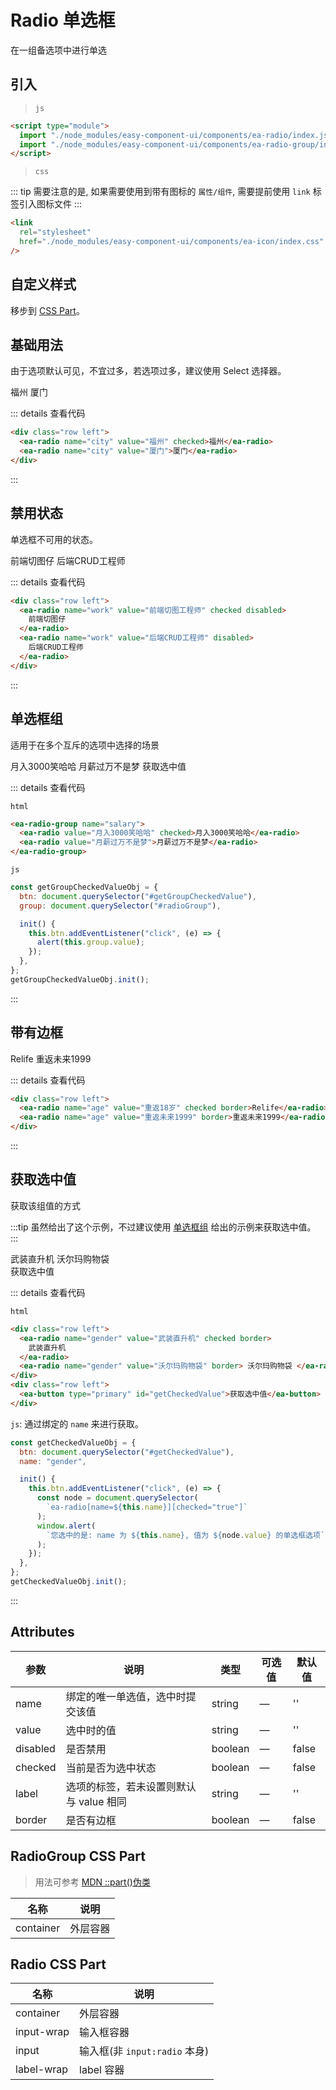 <script setup>
import { onMounted, ref } from 'vue'

const btn = ref(null);

onMounted(() => {
  import('../components/ea-button/index.js')
  import('../components/ea-radio/index.js')
  import('../components/ea-radio-group/index.js')
  import('./index.scss')

  const getGroupCheckedValueObj = {
    btn: document.querySelector("#getGroupCheckedValue"),
    group: document.querySelector("#radioGroup"),

    init() {
      this.btn.addEventListener("click", (e) => {
        alert(this.group.value);
      });
    },
  };
  getGroupCheckedValueObj.init();

  const getCheckedValueObj = {
    btn: document.querySelector("#getCheckedValue"),
    name: "gender",

    init() {
      this.btn.addEventListener("click", (e) => {
        const node = document.querySelector(
          `ea-radio[name=${this.name}][checked="true"]`
        );
        window.alert(
          `您选中的是: name 为 ${this.name}, 值为 ${node.value} 的单选框选项`
        );
      });
    },
  };
  getCheckedValueObj.init();
})
</script>

# Radio 单选框

在一组备选项中进行单选

## 引入

> `js`

```html
<script type="module">
  import "./node_modules/easy-component-ui/components/ea-radio/index.js";
  import "./node_modules/easy-component-ui/components/ea-radio-group/index.js";
</script>
```

> `css`

::: tip
需要注意的是, 如果需要使用到带有图标的 `属性/组件`, 需要提前使用 `link` 标签引入图标文件
:::

```html
<link
  rel="stylesheet"
  href="./node_modules/easy-component-ui/components/ea-icon/index.css"
/>
```

## 自定义样式

移步到 [CSS Part](#radiogroup-css-part)。

## 基础用法

由于选项默认可见，不宜过多，若选项过多，建议使用 Select 选择器。

<div class="row left">
    <ea-radio name="city" value="福州" checked>福州</ea-radio>
    <ea-radio name="city" value="厦门">厦门</ea-radio>
</div>

::: details 查看代码

```html
<div class="row left">
  <ea-radio name="city" value="福州" checked>福州</ea-radio>
  <ea-radio name="city" value="厦门">厦门</ea-radio>
</div>
```

:::

## 禁用状态

单选框不可用的状态。

<div class="row left">
  <ea-radio name="work" value="前端切图仔" checked disabled>前端切图仔</ea-radio>
  <ea-radio name="work" value="后端CRUD工程师" disabled>后端CRUD工程师</ea-radio>
</div>

::: details 查看代码

```html
<div class="row left">
  <ea-radio name="work" value="前端切图工程师" checked disabled>
    前端切图仔
  </ea-radio>
  <ea-radio name="work" value="后端CRUD工程师" disabled>
    后端CRUD工程师
  </ea-radio>
</div>
```

:::

## 单选框组

适用于在多个互斥的选项中选择的场景

<div class="row left">
  <ea-radio-group id="radioGroup" name="salary">
    <ea-radio value="月入3000笑哈哈" checked>月入3000笑哈哈</ea-radio>
    <ea-radio value="月薪过万不是梦">月薪过万不是梦</ea-radio>
  </ea-radio-group>
  <ea-button type="primary" id="getGroupCheckedValue">获取选中值</ea-button>
</div>

::: details 查看代码

`html`

```html
<ea-radio-group name="salary">
  <ea-radio value="月入3000笑哈哈" checked>月入3000笑哈哈</ea-radio>
  <ea-radio value="月薪过万不是梦">月薪过万不是梦</ea-radio>
</ea-radio-group>
```

`js`

```js
const getGroupCheckedValueObj = {
  btn: document.querySelector("#getGroupCheckedValue"),
  group: document.querySelector("#radioGroup"),

  init() {
    this.btn.addEventListener("click", (e) => {
      alert(this.group.value);
    });
  },
};
getGroupCheckedValueObj.init();
```

:::

## 带有边框

<div class="row left">
  <ea-radio name="age" value="Relife" checked border>Relife</ea-radio>
  <ea-radio name="age" value="重返未来1999" border>重返未来1999</ea-radio>
</div>

::: details 查看代码

```html
<div class="row left">
  <ea-radio name="age" value="重返18岁" checked border>Relife</ea-radio>
  <ea-radio name="age" value="重返未来1999" border>重返未来1999</ea-radio>
</div>
```

:::

## 获取选中值

获取该组值的方式

:::tip
虽然给出了这个示例，不过建议使用 [单选框组](#单选框组) 给出的示例来获取选中值。
:::

<div class="row left">
  <ea-radio name="gender" value="武装直升机" checked border>武装直升机</ea-radio>
  <ea-radio name="gender" value="沃尔玛购物袋" border>沃尔玛购物袋</ea-radio>
</div>

<div class="row left">
  <ea-button type="primary" id="getCheckedValue">获取选中值</ea-button>
</div>

::: details 查看代码

`html`

```html
<div class="row left">
  <ea-radio name="gender" value="武装直升机" checked border>
    武装直升机
  </ea-radio>
  <ea-radio name="gender" value="沃尔玛购物袋" border> 沃尔玛购物袋 </ea-radio>
</div>
<div class="row left">
  <ea-button type="primary" id="getCheckedValue">获取选中值</ea-button>
</div>
```

`js`: 通过绑定的 `name` 来进行获取。

```js
const getCheckedValueObj = {
  btn: document.querySelector("#getCheckedValue"),
  name: "gender",

  init() {
    this.btn.addEventListener("click", (e) => {
      const node = document.querySelector(
        `ea-radio[name=${this.name}][checked="true"]`
      );
      window.alert(
        `您选中的是: name 为 ${this.name}, 值为 ${node.value} 的单选框选项`
      );
    });
  },
};
getCheckedValueObj.init();
```

:::

## Attributes

| 参数     | 说明                                    | 类型    | 可选值 | 默认值 |
| -------- | --------------------------------------- | ------- | ------ | ------ |
| name     | 绑定的唯一单选值，选中时提交该值        | string  | —      | ''     |
| value    | 选中时的值                              | string  | —      | ''     |
| disabled | 是否禁用                                | boolean | —      | false  |
| checked  | 当前是否为选中状态                      | boolean | —      | false  |
| label    | 选项的标签，若未设置则默认与 value 相同 | string  | —      | ''     |
| border   | 是否有边框                              | boolean | —      | false  |

## RadioGroup CSS Part

> 用法可参考 [MDN ::part()伪类](https://developer.mozilla.org/zh-CN/docs/Web/CSS/::part)

| 名称      | 说明     |
| --------- | -------- |
| container | 外层容器 |

## Radio CSS Part

| 名称       | 说明                          |
| ---------- | ----------------------------- |
| container  | 外层容器                      |
| input-wrap | 输入框容器                    |
| input      | 输入框(非 `input:radio` 本身) |
| label-wrap | label 容器                    |
